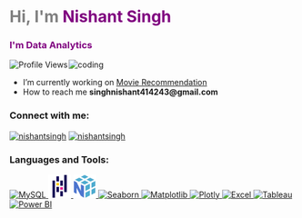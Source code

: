 <h1 align="left"><span style="color:gray;">Hi, I'm</span> <span style="color:purple;">Nishant Singh</span></h1>
<h3 align="left"><span style="color:purple;">I'm Data Analytics</span></h3>

<img align="right" alt="coding" width="400" src="https://www.quickstartadmin.com/images/law-software-images.png">

<p align="left"> 
    <img src="https://komarev.com/ghpvc/?username=nishantsingh359&color=blueviolet&style=flat" alt="Profile Views" />
</p>

<ul>
    <li>I’m currently working on <a href="https://holly-films-yhnkpgnfpub8kcev7azb67.streamlit.app/">Movie Recommendation</a></li>
    <li>How to reach me <strong>singhnishant414243@gmail.com</strong></li>
</ul>

<h3 align="left">Connect with me:</h3>
<p align="left">
<a href="https://linkedin.com/in/nishantsingh" target="blank"><img align="center" src="https://raw.githubusercontent.com/rahuldkjain/github-profile-readme-generator/master/src/images/icons/Social/linked-in-alt.svg" alt="nishantsingh" height="30" width="40" /></a>
<a href="https://kaggle.com/nishantsingh" target="blank"><img align="center" src="https://raw.githubusercontent.com/rahuldkjain/github-profile-readme-generator/master/src/images/icons/Social/kaggle.svg" alt="nishantsingh" height="30" width="40" /></a>
</p>


<h3 align="left">Languages and Tools:</h3>
<p align="left">
    <!-- MySQL -->
    <a href="https://www.mysql.com/" target="_blank" rel="noreferrer"> 
        <img src="https://cdn1.iconfinder.com/data/icons/programing-development-7/24/mysql_database_logo_data_base-512.png" alt="MySQL" width="35" height="35"/> 
    </a> 
    <!-- Pandas -->
    <a href="https://pandas.pydata.org/" target="_blank" rel="noreferrer"> 
        <img src="https://raw.githubusercontent.com/devicons/devicon/2ae2a900d2f041da66e950e4d48052658d850630/icons/pandas/pandas-original.svg" alt="Pandas" width="40" height="40"/> 
    </a> 
    <!-- NumPy -->
    <a href="https://numpy.org/" target="_blank" rel="noreferrer"> 
        <img src="https://raw.githubusercontent.com/devicons/devicon/master/icons/numpy/numpy-original.svg" alt="NumPy" width="40" height="40"/>
    </a>
    <!-- Seaborn -->
    <a href="https://seaborn.pydata.org/" target="_blank" rel="noreferrer"> 
        <img src="https://seaborn.pydata.org/_images/logo-mark-lightbg.svg" alt="Seaborn" width="40" height="45"/>
    </a>
    <!-- Matplotlib -->
    <a href="https://matplotlib.org/" target="_blank" rel="noreferrer"> 
        <img src="https://upload.wikimedia.org/wikipedia/commons/8/84/Matplotlib_icon.svg" alt="Matplotlib" width="40" height="40"/>
    </a>
    <!-- Plotly -->
    <a href="https://plotly.com/" target="_blank" rel="noreferrer"> 
        <img src="https://www.datamation.com/wp-content/uploads/2017/08/plotly-icon.png" alt="Plotly" width="39" height="40"/>
    </a>
    <!-- Excel -->
    <a href="https://www.microsoft.com/en-us/microsoft-365/excel" target="_blank" rel="noreferrer"> 
        <img src="https://cdn.iconscout.com/icon/free/png-512/microsoft-excel-1411847-1194336.png" alt="Excel" width="41" height="40"/>
    </a>
    <!-- Tableau -->
    <a href="https://www.tableau.com/" target="_blank" rel="noreferrer"> 
        <img src="https://iconape.com/wp-content/png_logo_vector/tableau-software.png" alt="Tableau" width="40" height="40"/>
    </a>
    <!-- Power BI -->
    <a href="https://powerbi.microsoft.com/" target="_blank" rel="noreferrer"> 
        <img src="https://upload.wikimedia.org/wikipedia/commons/c/cf/New_Power_BI_Logo.svg" alt="Power BI" width="40" height="40"/>
    </a>
</p>


